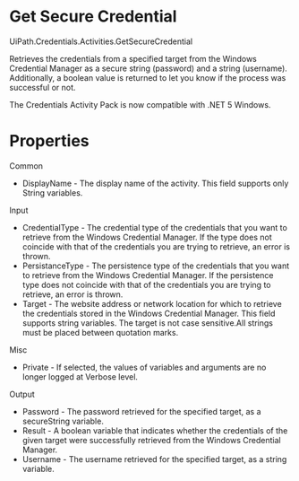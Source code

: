 ﻿# Get Secure Credential

UiPath.Credentials.Activities.GetSecureCredential

Retrieves the credentials from a specified target from the Windows Credential Manager as a secure string (password) and a string (username). Additionally, a boolean value is returned to let you know if the process was successful or not.

The Credentials Activity Pack is now compatible with .NET 5 Windows.

# Properties

Common

* DisplayName - The display name of the activity. This field supports only String variables.

Input

* CredentialType - The credential type of the credentials that you want to retrieve from the Windows Credential Manager. If the type does not coincide with that of the credentials you are trying to retrieve, an error is thrown.
* PersistanceType - The persistence type of the credentials that you want to retrieve from the Windows Credential Manager. If the persistence type does not coincide with that of the credentials you are trying to retrieve, an error is thrown.
* Target - The website address or network location for which to retrieve the credentials stored in the Windows Credential Manager. This field supports string variables. The target is not case sensitive.All strings must be placed between quotation marks.

Misc

* Private - If selected, the values of variables and arguments are no longer logged at Verbose level.

Output

* Password - The password retrieved for the specified target, as a secureString variable.
* Result - A boolean variable that indicates whether the credentials of the given target were successfully retrieved from the Windows Credential Manager.
* Username - The username retrieved for the specified target, as a string variable.
